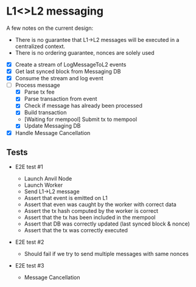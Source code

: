# L1<>L2 messaging

A few notes on the current design:

- There is no guarantee that L1->L2 messages will be executed in a centralized context.
- There is no ordering guarantee, nonces are solely used

- [x] Create a stream of LogMessageToL2 events
- [x] Get last synced block from Messaging DB
- [x] Consume the stream and log event
- [ ] Process message
  - [x] Parse tx fee
  - [x] Parse transaction from event
  - [x] Check if message has already been processed
  - [x] Build transaction
  - [Waiting for mempool] Submit tx to mempool
  - [x] Update Messaging DB
- [x] Handle Message Cancellation

## Tests

- E2E test #1

  - Launch Anvil Node
  - Launch Worker
  - Send L1->L2 message
  - Assert that event is emitted on L1
  - Assert that even was caught by the worker with correct data
  - Assert the tx hash computed by the worker is correct
  - Assert that the tx has been included in the mempool
  - Assert that DB was correctly updated (last synced block & nonce)
  - Assert that the tx was correctly executed

- E2E test #2

  - Should fail if we try to send multiple messages with same nonces

- E2E test #3
  - Message Cancellation
